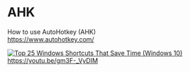 # AHK
How to use AutoHotkey (AHK) <br>
https://www.autohotkey.com/

[![Top 25 Windows Shortcuts That Save Time (Windows 10)](https://img.youtube.com/vi/gm3F-_VyDIM/0.jpg)](https://youtu.be/gm3F-_VyDIM)
https://youtu.be/gm3F-_VyDIM
